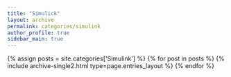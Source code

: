 ```yaml
---
title: "Simulick"
layout: archive
permalink: categories/simulink
author_profile: true
sidebar_main: true
---
```



{% assign posts = site.categories['Simulink'] %}
{% for post in posts %} {% include archive-single2.html type=page.entries_layout %} {% endfor %}